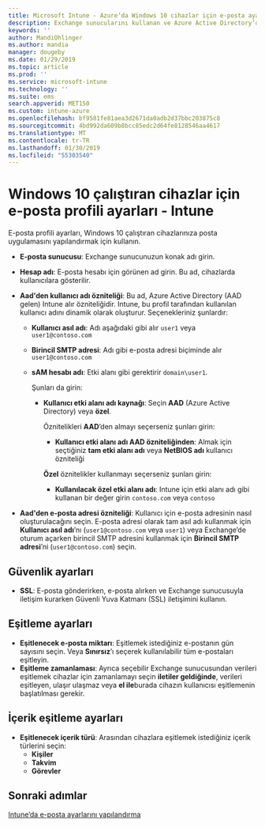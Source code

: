 ```yaml
---
title: Microsoft Intune - Azure’da Windows 10 cihazlar için e-posta ayarları | Microsoft Docs
description: Exchange sunucularını kullanan ve Azure Active Directory’den öznitelik alan bir cihaz yapılandırma e-posta profili oluşturun. Microsoft Intune kullanarak SSL’yi de etkinleştirebilir ve Windows 10 cihazlarda e-posta ve zamanlamaları eşitleyebilirsiniz.
keywords: ''
author: MandiOhlinger
ms.author: mandia
manager: dougeby
ms.date: 01/29/2019
ms.topic: article
ms.prod: ''
ms.service: microsoft-intune
ms.technology: ''
ms.suite: ems
search.appverid: MET150
ms.custom: intune-azure
ms.openlocfilehash: bf9581fe81aea3d2671da0adb2d37bbc203875c8
ms.sourcegitcommit: 4bd992da609b8bcc85edc2d64fe8128546aa4617
ms.translationtype: MT
ms.contentlocale: tr-TR
ms.lasthandoff: 01/30/2019
ms.locfileid: "55303540"
---
```

# <a name="email-profile-settings-for-devices-running-windows-10---intune"></a>Windows 10 çalıştıran cihazlar için e-posta profili ayarları - Intune

E-posta profili ayarları, Windows 10 çalıştıran cihazlarınıza posta uygulamasını yapılandırmak için kullanın.

- **E-posta sunucusu**: Exchange sunucunuzun konak adı girin.
- **Hesap adı**: E-posta hesabı için görünen ad girin. Bu ad, cihazlarda kullanıcılara gösterilir.
- **Aad'den kullanıcı adı özniteliği**: Bu ad, Azure Active Directory (AAD gelen) Intune alır özniteliğidir. Intune, bu profil tarafından kullanılan kullanıcı adını dinamik olarak oluşturur. Seçenekleriniz şunlardır:
  - **Kullanıcı asıl adı**: Adı aşağıdaki gibi alır `user1` veya `user1@contoso.com`
  - **Birincil SMTP adresi**: Adı gibi e-posta adresi biçiminde alır `user1@contoso.com`
  - **sAM hesabı adı**: Etki alanı gibi gerektirir `domain\user1`.

    Şunları da girin:  
    - **Kullanıcı etki alanı adı kaynağı**: Seçin **AAD** (Azure Active Directory) veya **özel**.

      Öznitelikleri **AAD**’den almayı seçerseniz şunları girin:
      - **Kullanıcı etki alanı adı AAD özniteliğinden**: Almak için seçtiğiniz **tam etki alanı adı** veya **NetBIOS adı** kullanıcı özniteliği

      **Özel** öznitelikler kullanmayı seçerseniz şunları girin:
      - **Kullanılacak özel etki alanı adı**: Intune için etki alanı adı gibi kullanan bir değer girin `contoso.com` veya `contoso`

- **Aad'den e-posta adresi özniteliği**: Kullanıcı için e-posta adresinin nasıl oluşturulacağını seçin. E-posta adresi olarak tam asıl adı kullanmak için **Kullanıcı asıl adı**’nı (`user1@contoso.com` veya `user1`) veya Exchange’de oturum açarken birincil SMTP adresini kullanmak için **Birincil SMTP adresi**’ni (`user1@contoso.com`) seçin.

## <a name="security-settings"></a>Güvenlik ayarları

- **SSL**: E-posta gönderirken, e-posta alırken ve Exchange sunucusuyla iletişim kurarken Güvenli Yuva Katmanı (SSL) iletişimini kullanın.

## <a name="synchronization-settings"></a>Eşitleme ayarları

- **Eşitlenecek e-posta miktarı**: Eşitlemek istediğiniz e-postanın gün sayısını seçin. Veya **Sınırsız**’ı seçerek kullanılabilir tüm e-postaları eşitleyin.
- **Eşitleme zamanlaması**: Ayrıca seçebilir Exchange sunucusundan verileri eşitlemek cihazlar için zamanlamayı seçin **iletiler geldiğinde**, verileri eşitleyen, ulaşır ulaşmaz veya **el ile**burada cihazın kullanıcısı eşitlemenin başlatılması gerekir.

## <a name="content-sync-settings"></a>İçerik eşitleme ayarları

- **Eşitlenecek içerik türü**: Arasından cihazlara eşitlemek istediğiniz içerik türlerini seçin:
  - **Kişiler**
  - **Takvim**
  - **Görevler**

## <a name="next-steps"></a>Sonraki adımlar
[Intune’da e-posta ayarlarını yapılandırma](email-settings-configure.md)
